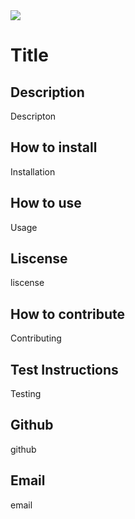 <img src = 'https://img.shields.io/badge/License-Apache_2.0-blue.svg'>
<h1>Title</h1>
<h2>Description</h2>
<p>Descripton</p>
<h2>How to install</h2>
<p>Installation</p>
<h2>How to use</h2>
<p>Usage</p>
<h2>Liscense</h2>
<p>liscense</p>
<h2>How to contribute</h2>
<p>Contributing</p>
<h2>Test Instructions</h2>
<p>Testing</p>
<h2>Github</h2>
<p>github</p>
<h2>Email</h2>
<p>email </p>



